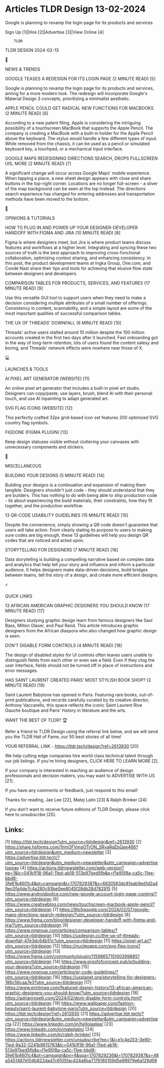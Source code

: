 # Articles TLDR Design 13-02-2024

Google is planning to revamp the login page for its products and
services  

Sign Up [1]|Hire [2]|Advertise [3]|View Online [4] 

		TLDR 

TLDR DESIGN 2024-02-13

📱 

NEWS & TRENDS

 GOOGLE TEASES A REDESIGN FOR ITS LOGIN PAGE (2 MINUTE READ) [5] 

 Google is planning to revamp the login page for its products and
services, aiming for a more modern look. The redesign will incorporate
Google's Material Design 3 concepts, prioritizing a minimalist
aesthetic. 

 APPLE PENCIL COULD GET RADICAL NEW FUNCTIONS FOR MACBOOKS (2 MINUTE
READ) [6] 

 According to a new patent filing, Apple is considering the intriguing
possibility of a touchscreen MacBook that supports the Apple Pencil.
The company is creating a MacBook with a built-in holder for the Apple
Pencil above the keyboard. The stylus would handle a few different
types of input. While removed from the chassis, it can be used as a
pencil or simulated keyboard key, a touchpad, or a mechanical input
interface. 

 GOOGLE MAPS REDESIGNING DIRECTIONS SEARCH, DROPS FULLSCREEN UIS, MORE
(2 MINUTE READ) [7] 

 A significant change will occur across Google Maps' mobile
experience. When tapping a place, a new sheet design appears with
close and share buttons in the top-right corner. Locations are no
longer full-screen - a sliver of the map background can be seen at the
top instead. The directions search experience has changed for entering
addresses and transportation methods have been moved to the bottom. 

🚀 

OPINIONS & TUTORIALS

 HOW TO PLUG IN AND POWER UP YOUR DESIGNER-DEVELOPER HANDOFF WITH
FIGMA AND JIRA (10 MINUTE READ) [8] 

 Figma is where designers meet, but Jira is where product teams
discuss features and workflows at a higher level. Integrating and
syncing these two sources of truth is the best approach to improving
cross-functional collaboration, optimizing context sharing, and
enhancing consistency. In this post, the product development teams at
Ingka Group, One.com, and Condé Nast share their tips and tools for
achieving that elusive flow state between designers and developers. 

 COMPARISON TABLES FOR PRODUCTS, SERVICES, AND FEATURES (17 MINUTE
READ) [9] 

 Use this versatile GUI tool to support users when they need to make a
decision considering multiple attributes of a small number of
offerings. Consistency in content, scannability, and a simple layout
are some of the most important qualities of successful comparison
tables. 

 THE UX OF THREADS’ DOWNFALL (6 MINUTE READ) [10] 

 Threads' active users stalled around 10 million despite the 100
million accounts created in the first two days after it launched. Fast
onboarding got in the way of long-term retention, lots of users found
the content salesy and boring, and Threads' network effects were
nowhere near those of X. 

💻 

LAUNCHES & TOOLS

 AI PIXEL ART GENERATOR (WEBSITE) [11] 

 An online pixel art generator that includes a built-in pixel art
studio. Designers can copy/paste, use layers, brush, blend AI with
their personal touch, and use AI inpainting to adapt generated art. 

 SVG FLAG ICONS (WEBSITE) [12] 

 This perfectly crafted 32px grid-based icon set features 200
optimized SVG country flag symbols. 

 FIGDONE (FIGMA PLUGIN) [13] 

 Keep design statuses visible without cluttering your canvases with
unnecessary components and stickers. 

🎁 

MISCELLANEOUS

 BUILDING YOUR DESIGNS (5 MINUTE READ) [14] 

 Building your designs is a continuation and expansion of making them
tangible. Designers shouldn't just code - they should understand that
they are builders. This has nothing to do with being able to ship
production code - its about experiencing the build materials, their
constraints, how they fit together, and the production workflow. 

 13 QR-CODE USABILITY GUIDELINES (15 MINUTE READ) [15] 

 Despite the convenience, simply showing a QR code doesn't guarantee
that users will take action. From clearly stating its purpose to users
to making sure codes are big enough, these 13 guidelines will help you
design QR codes that are noticed and acted upon. 

 STORYTELLING FOR DESIGNERS (7 MINUTE READ) [16] 

 Data storytelling is building a compelling narrative based on complex
data and analytics that help tell your story and influence and inform
a particular audience. It helps designers make data-driven decisions,
build bridges between teams, tell the story of a design, and create
more efficient designs. 

⚡ 

QUICK LINKS

 13 AFRICAN AMERICAN GRAPHIC DESIGNERS YOU SHOULD KNOW (17 MINUTE
READ) [17] 

 Designers studying graphic design learn from famous designers like
Saul Bass, Milton Glaser, and Paul Rand. This article introduces
graphic designers from the African diaspora who also changed how
graphic design is seen. 

 DON’T DISABLE FORM CONTROLS (4 MINUTE READ) [18] 

 The design of disabled styles for UI controls often leaves users
unable to distinguish fields from each other or even see a field. Even
if they clog the user interface, fields should not be turned off in
place of instructions and error messages. 

 HAS SAINT LAURENT CREATED PARIS’ MOST STYLISH BOOK SHOP? (2 MINUTE
READ) [19] 

 Saint Laurent Babylone has opened in Paris. Featuring rare books,
out-of-print publications, and records carefully curated by its
creative director, Anthony Vaccarello, this space reflects the iconic
Saint Laurent Rive Gauche boutique and Paris' history in literature
and the arts. 

WANT THE BEST OF TLDR? 🏆

Refer a friend to TLDR Design using the referral link below, and we
will send you the TLDR Hall of Fame, our 50 best stories of all time!

YOUR REFERRAL LINK - https://tldr.tech/design?ref=2613930 [20]

 We help cutting edge companies hire world class technical talent
through our job listings. If you're hiring designers, CLICK HERE TO
LEARN MORE [2]. 

If your company is interested in reaching an audience of design
professionals and decision makers, you may want to ADVERTISE WITH US
[21]. 

If you have any comments or feedback, just respond to this email! 

Thanks for reading, 
Jae Lee [22], Matej Latin [23] & Ralph Brinker [24] 

If you don't want to receive future editions of TLDR Design,
please click here to unsubscribe [25]. 

 

Links:
------
[1] https://tldr.tech/design?utm_source=tldrdesign&ref=2613930
[2] https://share.hsforms.com/1hmOFVmqOTrON_SRvaRqEbQee466?utm_source=tldrdesign&utm_medium=newsletter
[3] https://advertise.tldr.tech/?utm_source=tldrdesign&utm_medium=newsletter&utm_campaign=advertisetopnav
[4] https://actions.tldrnewsletter.com/web-version?ep=1&lc=041b1f18-96a1-11ed-ab18-513e97bed5fb&p=f1e95f8a-ca5c-11ee-bbd8-3fe61b4601c4&pt=campaign&t=1707829387&s=6830563dc81eab9ed1d2a49ec0fa4de7c4a280c93be0ee8045f28db28d782915
[5] https://www.androidpolice.com/new-google-account-login-page-coming/?utm_source=tldrdesign
[6] https://www.creativebloq.com/news/touchscreen-macbook-apple-pencil?utm_source=tldrdesign
[7] https://9to5google.com/2024/02/07/google-maps-directions-search-redesign/?utm_source=tldrdesign
[8] https://www.figma.com/blog/designer-developer-handoff-with-figma-and-jira/?utm_source=tldrdesign
[9] https://www.nngroup.com/articles/comparison-tables/?utm_source=tldrdesign
[10] https://uxdesign.cc/the-ux-of-threads-downfall-47e3dc64b51c?utm_source=tldrdesign
[11] https://pixel-art.ai/?utm_source=tldrdesign
[12] https://nucleoapp.com/svg-flag-icons?utm_source=tldrdesign
[13] https://www.figma.com/community/plugin/1159865715100399885?utm_source=tldrdesign
[14] https://www.proofofconcept.pub/p/building-your-designs?utm_source=tldrdesign
[15] https://www.nngroup.com/articles/qr-code-guidelines/?utm_source=tldrdesign
[16] https://uxplanet.org/storytelling-for-designers-186c56caa7e3?utm_source=tldrdesign
[17] https://www.printmag.com/featured-design-history/13-african-american-graphic-designers-you-should-know/?utm_source=tldrdesign
[18] https://adrianroselli.com/2024/02/dont-disable-form-controls.html?utm_source=tldrdesign
[19] https://www.wallpaper.com/fashion-beauty/saint-laurent-babylone-paris?utm_source=tldrdesign
[20] https://tldr.tech/design?ref=2613930
[21] https://advertise.tldr.tech/?utm_source=tldrdesign&utm_medium=newsletter&utm_campaign=advertisecta
[22] https://www.linkedin.com/in/hellojaelee/
[23] https://www.linkedin.com/in/matejlatin/
[24] https://www.linkedin.com/in/ralph-brinker/
[25] https://actions.tldrnewsletter.com/unsubscribe?ep=1&l=e1c4e253-3e90-11ed-9a32-0241b9615763&lc=041b1f18-96a1-11ed-ab18-513e97bed5fb&p=f1e95f8a-ca5c-11ee-bbd8-3fe61b4601c4&pt=campaign&pv=4&spa=1707829236&t=1707829387&s=48a5451487e104b822dad7c6105fac424a8ba7176180159d5e89979e6a129d59